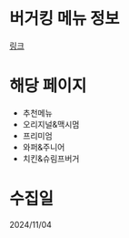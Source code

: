 # 버거킹 메뉴 정보

[링크](https://www.burgerking.co.kr/#/menu/K100011/%EC%B6%94%EC%B2%9C%EB%A9%94%EB%89%B4)

# 해당 페이지

- 추천메뉴
- 오리지널&맥시멈
- 프리미엄
- 와퍼&주니어
- 치킨&슈림프버거

# 수집일

2024/11/04
